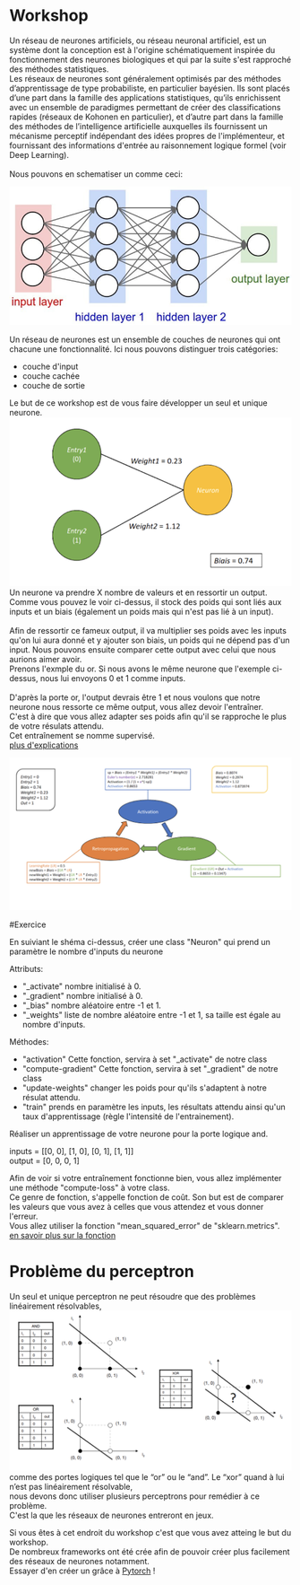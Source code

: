 # Workshop

Un réseau de neurones artificiels, ou réseau neuronal artificiel, est un système dont la conception est à l'origine schématiquement inspirée du fonctionnement des neurones biologiques et qui par la suite s'est rapproché des méthodes statistiques.
<br/>
Les réseaux de neurones sont généralement optimisés par des méthodes d’apprentissage de type probabiliste, en particulier bayésien. Ils sont placés d’une part dans la famille des applications statistiques, qu’ils enrichissent avec un ensemble de paradigmes permettant de créer des classifications rapides (réseaux de Kohonen en particulier), et d’autre part dans la famille des méthodes de l’intelligence artificielle auxquelles ils fournissent un mécanisme perceptif indépendant des idées propres de l'implémenteur, et fournissant des informations d'entrée au raisonnement logique formel (voir Deep Learning).
<br/>
<br/>
Nous pouvons en schematiser un comme ceci:

![](reseau-de-neurones-fonctionnement.jpg)

Un réseau de neurones est un ensemble de couches de neurones qui ont chacune une fonctionnalité.
Ici nous pouvons distinguer trois catégories:
 - couche d'input
 - couche cachée
 - couche de sortie

Le but de ce workshop est de vous faire développer un seul et unique neurone.
<br />
![](neuron.png)
Un neurone va prendre X nombre de valeurs et en ressortir un output.
<br/>
Comme vous pouvez le voir ci-dessus, il stock des poids qui sont liés aux inputs et un biais (également un poids mais qui n'est pas lié à un input).
<br/>
<br/>
Afin de ressortir ce fameux output, il va multiplier ses poids avec les inputs qu'on lui aura donné
et y ajouter son biais, un poids qui ne dépend pas d'un input.
Nous pouvons ensuite comparer cette output avec celui que nous aurions aimer avoir.
<br/>
Prenons l'exmple du or. Si nous avons le même neurone que l'exemple ci-dessus, nous lui envoyons 0 et 1 comme inputs.
<br/>
<br/>
D'après la porte or, l'output devrais être 1 et nous voulons que notre neurone nous ressorte ce même output, vous allez devoir l'entraîner.
<br/>
C'est à dire que vous allez adapter ses poids afin qu'il se rapproche le plus de votre résulats attendu.
<br/>
Cet entraînement se nomme supervisé.
<br/>
[plus d'explications](https://likeabot.io/blog/apprentissage-supervise-et-non-supervise-machine-learning-ia)

![](neuron-fonctionnement.png)

#Exercice

En suiviant le shéma ci-dessus, créer une class "Neuron" qui prend un paramètre le nombre d'inputs du neurone

Attributs:
- "_activate" nombre initialisé à 0.
- "_gradient" nombre initialisé à 0.
- "_bias" nombre aléatoire entre -1 et 1.
- "_weights" liste de nombre aléatoire entre -1 et 1, sa taille est égale au nombre d'inputs.

Méthodes:
- "activation" Cette fonction, servira à set "_activate" de notre class
- "compute-gradient" Cette fonction, servira à set "_gradient" de notre class
- "update-weights" changer les poids pour qu'ils s'adaptent à notre résulat attendu.
- "train" prends en paramètre les inputs, les résultats attendu ainsi qu'un taux d'apprentissage (règle l'intensité de l'entrainement).

Réaliser un apprentissage de votre neurone pour la porte logique and.

inputs = [[0, 0], [1, 0], [0, 1], [1, 1]]
<br/>
output = [0, 0, 0, 1]

Afin de voir si votre entraînement fonctionne bien, vous allez implémenter une méthode "compute-loss" à votre class.
<br/>
Ce genre de fonction, s'appelle fonction de coût. Son but est de comparer les valeurs que vous avez à celles que vous attendez et vous donner l'erreur.
<br/>
Vous allez utiliser la fonction "mean_squared_error" de "sklearn.metrics".
<br/>
[en savoir plus sur la fonction](https://en.wikipedia.org/wiki/Mean_squared_error)

# Problème du perceptron

Un seul et unique perceptron ne peut résoudre que des problèmes linéairement résolvables,
![](linear-problem.png)
comme des portes logiques tel que le “or” ou le “and”. Le “xor” quand à lui n’est pas linéairement résolvable,
<br/>
nous devons donc utiliser plusieurs perceptrons pour remédier à ce problème.
<br/>
C'est la que les réseaux de neurones entreront en jeux.

Si vous êtes à cet endroit du workshop c'est que vous avez atteing le but du workshop.
<br/>
De nombreux frameworks ont été crée afin de pouvoir créer plus facilement des réseaux de neurones notamment.
<br/>
Essayer d'en créer un grâce à [Pytorch](https://pytorch.org/) !
